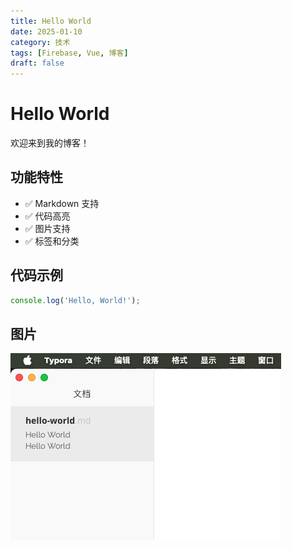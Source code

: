 ```yaml
---
title: Hello World
date: 2025-01-10
category: 技术
tags: [Firebase, Vue, 博客]
draft: false
---
```


# Hello World

欢迎来到我的博客！

## 功能特性

- ✅ Markdown 支持
- ✅ 代码高亮
- ✅ 图片支持
- ✅ 标签和分类

## 代码示例

```javascript
console.log('Hello, World!');
```

## 图片

![image-20250911141315304](https://github.com/tomohikoAmada/blog-content/blob/main/images/image-20250911141315304.png)
